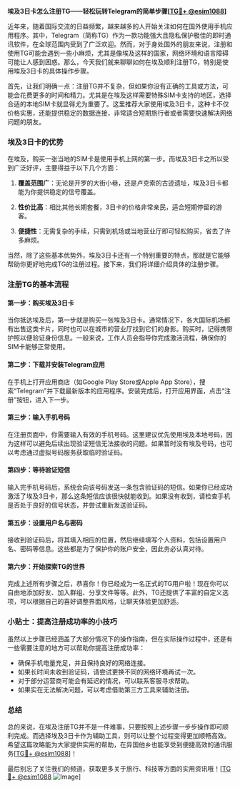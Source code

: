 **埃及3日卡怎么注册TG——轻松玩转Telegram的简单步骤[[TG💪+ @esim1088](https://t.me/s/esim1088)]**

近年来，随着国际交流的日益频繁，越来越多的人开始关注如何在国外使用手机应用程序。其中，Telegram（简称TG）作为一款功能强大且隐私保护极佳的即时通讯软件，在全球范围内受到了广泛欢迎。然而，对于身处国外的朋友来说，注册和使用TG可能会遇到一些小麻烦，尤其是像埃及这样的国家，网络环境和语言障碍可能让人感到困惑。那么，今天我们就来聊聊如何在埃及顺利注册TG，特别是使用埃及3日卡的具体操作步骤。

首先，让我们明确一点：注册TG并不复杂，但如果你没有正确的工具或方法，可能会花费更多的时间和精力。尤其是在埃及这样需要特殊SIM卡支持的地区，选择合适的本地SIM卡就显得尤为重要了。这里推荐大家使用埃及3日卡，这种卡不仅价格实惠，还能提供稳定的数据连接，非常适合短期旅行者或者需要快速解决网络问题的朋友。

### 埃及3日卡的优势

在埃及，购买一张当地的SIM卡是使用手机上网的第一步。而埃及3日卡之所以受到广泛好评，主要得益于以下几个方面：

1. **覆盖范围广**：无论是开罗的大街小巷，还是卢克索的古迹遗址，埃及3日卡都能为你提供稳定的信号覆盖。
   
2. **性价比高**：相比其他长期套餐，3日卡的价格非常亲民，适合短期停留的游客。
   
3. **便捷性**：无需复杂的手续，只需到机场或当地营业厅即可轻松购买，省去了许多麻烦。

当然，除了这些基本优势外，埃及3日卡还有一个特别重要的特点，那就是它能够帮助你更好地完成TG的注册过程。接下来，我们将详细介绍具体的注册步骤。

### 注册TG的基本流程

#### 第一步：购买埃及3日卡

当你抵达埃及后，第一步就是购买一张埃及3日卡。通常情况下，各大国际机场都有出售这类卡片，同时也可以在城市的营业厅找到它们的身影。购买时，记得携带护照以便验证身份信息。一般来说，工作人员会指导你完成激活流程，确保你的SIM卡能够正常使用。

#### 第二步：下载并安装Telegram应用

在手机上打开应用商店（如Google Play Store或Apple App Store），搜索“Telegram”并下载最新版本的应用程序。安装完成后，打开应用界面，点击“注册”按钮，进入下一步。

#### 第三步：输入手机号码

在注册页面中，你需要输入有效的手机号码。这里建议优先使用埃及本地号码，因为这样可以避免后续出现验证短信无法接收的问题。如果暂时没有埃及号码，也可以考虑通过虚拟号码服务获取临时验证码。

#### 第四步：等待验证短信

输入完手机号码后，系统会向该号码发送一条包含验证码的短信。如果你已经成功激活了埃及3日卡，那么这条短信应该很快就能收到。如果没有收到，请检查手机是否处于良好的信号状态，并尝试重新发送验证码。

#### 第五步：设置用户名与密码

接收到验证码后，将其填入相应的位置，然后继续填写个人资料，包括设置用户名、密码等信息。这些都是为了保护你的账户安全，因此务必认真对待。

#### 第六步：开始探索TG的世界

完成上述所有步骤之后，恭喜你！你已经成为一名正式的TG用户啦！现在你可以自由地添加好友、加入群组、分享文件等等。此外，TG还提供了丰富的自定义选项，可以根据自己的喜好调整界面风格，让聊天体验更加舒适。

### 小贴士：提高注册成功率的小技巧

虽然以上步骤已经涵盖了大部分情况下的操作指南，但在实际操作过程中，还是有一些需要注意的地方可以帮助你提高注册成功率：

- 确保手机电量充足，并且保持良好的网络连接。
- 如果长时间未收到验证码，请尝试更换不同的网络环境再试一次。
- 对于部分运营商可能会有延迟的情况，可以联系客服寻求帮助。
- 如果实在无法解决问题，可以考虑借助第三方工具来辅助注册。

### 总结

总的来说，在埃及注册TG并不是一件难事，只要按照上述步骤一步步操作即可顺利完成。而选择埃及3日卡作为辅助工具，则可以让整个过程变得更加顺畅高效。希望这篇攻略能为大家提供实用的帮助，在异国他乡也能享受到便捷高效的通讯服务[[TG💪+ @esim1088](https://t.me/s/esim1088)]！

最后别忘了关注我们的频道，获取更多关于旅行、科技等方面的实用资讯哦！[[TG💪+ @esim1088](https://t.me/s/esim1088) ![Image](https://i.postimg.cc/4NQfJmqS/Snipaste-2025-05-13-00-14-12.png)]